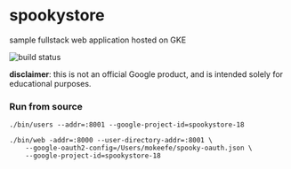# spookystore
sample fullstack web application hosted on GKE

![build status](https://travis-ci.org/m-okeefe/spookystore.svg?branch=master)

**disclaimer**: this is not an official Google product, and is intended solely for educational purposes. 

### Run from source

```
./bin/users --addr=:8001 --google-project-id=spookystore-18

```

```
./bin/web -addr=:8000 --user-directory-addr=:8001 \
    --google-oauth2-config=/Users/mokeefe/spooky-oauth.json \
    --google-project-id=spookystore-18
``` 